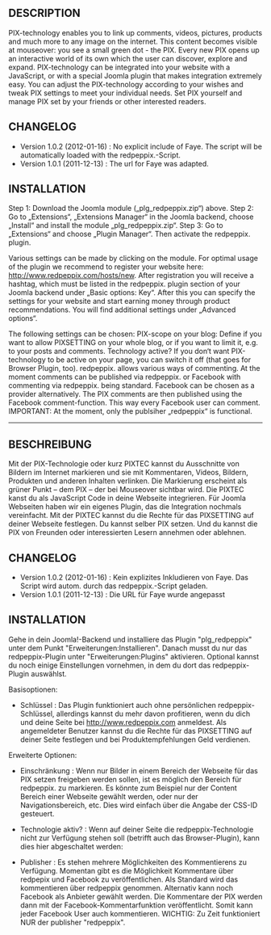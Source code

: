 DESCRIPTION
-----------
PIX-technology enables you to link up comments, videos, pictures, products and much more to any image on the internet. This content becomes visible at mouseover: you see a small green dot - the PIX. Every new PIX opens up an interactive world of its own which the user can discover, explore and expand.
PIX-technology can be integrated into your website with a JavaScript, or with a special Joomla plugin that makes integration extremely easy. You can adjust the PIX-technology according to your wishes and tweak PIX settings to meet your individual needs. Set PIX yourself and manage PIX set by your friends or other interested readers.


CHANGELOG
---------
* Version 1.0.2 (2012-01-16) : No explicit include of Faye. The script will be automatically loaded with the redpeppix.-Script.
* Version 1.0.1 (2011-12-13) : The url for Faye was adapted.


INSTALLATION
------------
Step 1: Download the Joomla module („plg_redpeppix.zip“) above.
Step 2: Go to „Extensions“, „Extensions Manager“ in the Joomla backend, choose „Install“ and install the module „plg_redpeppix.zip“.
Step 3: Go to „Extensions“ and choose „Plugin Manager“. Then activate the redpeppix. plugin.

Various settings can be made by clicking on the module. For optimal usage of the plugin we recommend to register your website here: http://www.redpeppix.com/hosts/new. After registration you will receive a hashtag, which must be listed in the redpeppix. plugin section of your Joomla backend under „Basic options: Key“. After this you can specify the settings for your website and start earning money through product recommendations. You will find additional settings under „Advanced options“.

The following settings can be chosen:
PIX-scope on your blog: Define if you want to allow PIXSETTING on your whole blog, or if you want to limit it, e.g. to your posts and comments.
Technology active? If you don‘t want PIX-technology to be active on your page, you can switch it off (that goes for Browser Plugin, too).
redpeppix. allows various ways of commenting. At the moment comments can be published via redpeppix. or Facebook with commenting via redpeppix. being standard. Facebook can be chosen as a provider alternatively. The PIX comments are then published using the Facebook comment-function. This way every Facebook user can comment. IMPORTANT: At the moment, only the publsiher „redpeppix“ is functional.


*****


BESCHREIBUNG
------------
Mit der PIX-Technologie oder kurz PIXTEC kannst du Ausschnitte von Bildern im Internet markieren und sie mit Kommentaren, Videos, Bildern, Produkten und anderen Inhalten verlinken. Die Markierung erscheint als grüner Punkt – dem PIX – der bei Mouseover sichtbar wird.
Die PIXTEC kanst du als JavaScript Code in deine Webseite integrieren. Für Joomla Webseiten haben wir ein eigenes Plugin, das die Integration nochmals vereinfacht. Mit der PIXTEC kannst du die Rechte für das PIXSETTING auf deiner Webseite festlegen. Du kannst selber PIX setzen. Und du kannst die PIX von Freunden oder interessierten Lesern annehmen oder ablehnen.

CHANGELOG
---------
* Version 1.0.2 (2012-01-16) : Kein explizites Inkludieren von Faye. Das Script wird autom. durch das redpeppix.-Script geladen.
* Version 1.0.1 (2011-12-13) : Die URL für Faye wurde angepasst

INSTALLATION
------------
Gehe in dein Joomla!-Backend und installiere das Plugin "plg_redpeppix" unter dem Punkt "Erweiterungen:Installieren". Danach musst du nur das redpeppix-Plugin unter "Erweiterungen:Plugins" aktivieren. Optional kannst du noch einige Einstellungen vornehmen, in dem du dort das redpeppix-Plugin auswählst.

Basisoptionen:

- Schlüssel : Das Plugin funktioniert auch ohne persönlichen redpeppix-Schlüssel, allerdings kannst du mehr davon profitieren, wenn du dich und deine Seite bei http://www.redpeppix.com anmeldest. Als angemeldeter Benutzer kannst du die Rechte für das PIXSETTING auf deiner Seite festlegen und bei Produktempfehlungen Geld verdienen.

Erweiterte Optionen:

- Einschränkung : Wenn nur Bilder in einem Bereich der Webseite für das PIX setzen freigeben werden sollen, ist es möglich den Bereich für redpeppix. zu markieren. Es könnte zum Beispiel nur der Content Bereich einer Webseite gewählt werden, oder nur der Navigationsbereich, etc. Dies wird einfach über die Angabe der CSS-ID gesteuert.

- Technologie aktiv? : Wenn auf deiner Seite die redpeppix-Technologie nicht zur Verfügung stehen soll (betrifft auch das Browser-Plugin), kann dies hier abgeschaltet werden:

- Publisher : Es stehen mehrere Möglichkeiten des Kommentierens zu Verfügung. Momentan gibt es die Möglichkeit Kommentare über redpepix und Facebook zu veröffentlichen. Als Standard wird das kommentieren über redpeppix genommen. Alternativ kann noch Facebook als Anbieter gewählt werden. Die Kommentare der PIX werden dann mit der Facebook-Kommentarfunktion veröffentlicht. Somit kann jeder Facebook User auch kommentieren. WICHTIG: Zu Zeit funktioniert NUR der publisher "redpeppix".